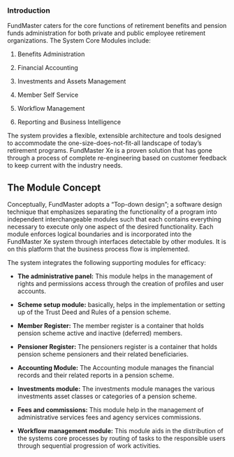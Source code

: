 ### Introduction

FundMaster caters for the core functions of retirement benefits and pension funds administration for both private and public employee retirement organizations. The System Core Modules include:

1.  Benefits Administration

2.  Financial Accounting

3.  Investments and Assets Management

4.  Member Self Service

5.  Workflow Management

6.  Reporting and Business Intelligence

The system provides a flexible, extensible architecture and tools designed to accommodate the one-size-does-not-fit-all landscape of today’s retirement programs. FundMaster Xe is a proven solution that has gone through a process of
complete re-engineering based on customer feedback to keep current with the industry needs.

## The Module Concept

Conceptually, FundMaster adopts a “Top-down design”; a software design technique that emphasizes separating the functionality of a program into independent interchangeable modules such that each contains everything necessary
to execute only one aspect of the desired functionality. Each module enforces logical boundaries and is incorporated into the FundMaster Xe system through interfaces detectable by other modules. It is on this platform that the business
process flow is implemented.

The system integrates the following supporting modules for efficacy:

-   **The administrative panel:** This module helps in the management of rights and permissions access through the creation of profiles and user accounts.

-   **Scheme setup module:** basically, helps in the implementation or setting up of the Trust Deed and Rules of a pension scheme.

-   **Member Register:** The member register is a container that holds pension scheme active and inactive (deferred) members.

-   **Pensioner Register:** The pensioners register is a container that holds pension scheme pensioners and their related beneficiaries.

-   **Accounting Module:** The Accounting module manages the financial records and their related reports in a pension scheme.

-   **Investments module:** The investments module manages the various investments asset classes or categories of a pension scheme.

-   **Fees and commissions:** This module help in the management of administrative services fees and agency services commissions.

-   **Workflow management module:** This module aids in the distribution of the systems core processes by routing of tasks to the responsible users through sequential progression of work activities.
